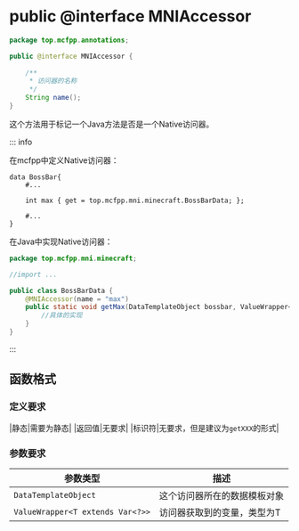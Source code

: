 # public @interface MNIAccessor

```java
package top.mcfpp.annotations;

public @interface MNIAccessor {
    
    /**
     * 访问器的名称
     */
    String name();
}
```

这个方法用于标记一个Java方法是否是一个Native访问器。

::: info

在mcfpp中定义Native访问器：

```mcfpp
data BossBar{
    #...

    int max { get = top.mcfpp.mni.minecraft.BossBarData; };
    
    #...
}
```

在Java中实现Native访问器：

```java
package top.mcfpp.mni.minecraft;

//import ...

public class BossBarData {
    @MNIAccessor(name = "max")
    public static void getMax(DataTemplateObject bossbar, ValueWrapper<MCInt> returnValue){
        //具体的实现
    }
}
```

:::

## 函数格式

### 定义要求

|静态|需要为静态|
|返回值|无要求|
|标识符|无要求，但是建议为`getXXX`的形式|

### 参数要求

|参数类型|描述|
|-|-|
|`DataTemplateObject`|这个访问器所在的数据模板对象|
|`ValueWrapper<T extends Var<?>>`|访问器获取到的变量，类型为T|
